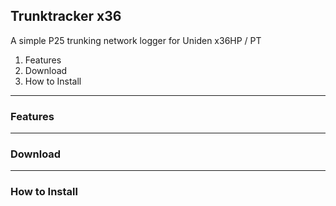 ## Trunktracker x36
A simple P25 trunking network logger for Uniden x36HP / PT

1. Features
2. Download
3. How to Install








------------
### Features

------------


### Download


------------

### How to Install
